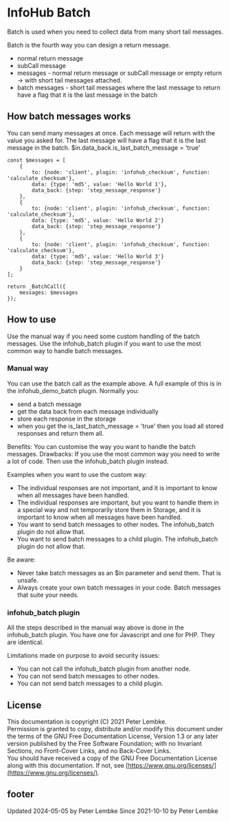 # InfoHub Batch

Batch is used when you need to collect data from many short tail messages.

Batch is the fourth way you can design a return message.

* normal return message
* subCall message
* messages - normal return message or subCall message or empty return -> with short tail messages attached.
* batch messages - short tail messages where the last message to return have a flag that it is the last message in the batch 

## How batch messages works

You can send many messages at once. Each message will return with the value you asked for.
The last message will have a flag that it is the last message in the batch. $in.data_back.is_last_batch_message = 'true' 

```
const $messages = [
    {
        to: {node: 'client', plugin: 'infohub_checksum', function: 'calculate_checksum'},
        data: {type: 'md5', value: 'Hello World 1'},
        data_back: {step: 'step_message_response'}
    },
    {
        to: {node: 'client', plugin: 'infohub_checksum', function: 'calculate_checksum'},
        data: {type: 'md5', value: 'Hello World 2'}
        data_back: {step: 'step_message_response'}
    },
    {
        to: {node: 'client', plugin: 'infohub_checksum', function: 'calculate_checksum'},
        data: {type: 'md5', value: 'Hello World 3'}
        data_back: {step: 'step_message_response'}
    }
];

return _BatchCall({
    messages: $messages
});
```

## How to use

Use the manual way if you need some custom handling of the batch messages.
Use the infohub_batch plugin if you want to use the most common way to handle batch messages.

### Manual way

You can use the batch call as the example above. A full example of this is in the infohub_demo_batch plugin.
Normally you:
* send a batch message
* get the data back from each message individually
* store each response in the storage
* when you get the is_last_batch_message = 'true' then you load all stored responses and return them all.

Benefits: You can customise the way you want to handle the batch messages.
Drawbacks: If you use the most common way you need to write a lot of code. Then use the infohub_batch plugin instead.

Examples when you want to use the custom way:

* The individual responses are not important, and it is important to know when all messages have been handled.
* The individual responses are important, but you want to handle them in a special way and not temporarily store them in Storage, and it is important to know when all messages have been handled.
* You want to send batch messages to other nodes. The infohub_batch plugin do not allow that.
* You want to send batch messages to a child plugin. The infohub_batch plugin do not allow that.

Be aware: 
* Never take batch messages as an $in parameter and send them. That is unsafe. 
* Always create your own batch messages in your code. Batch messages that suite your needs.

### infohub_batch plugin

All the steps described in the manual way above is done in the infohub_batch plugin.
You have one for Javascript and one for PHP. They are identical.

Limitations made on purpose to avoid security issues:
* You can not call the infohub_batch plugin from another node.
* You can not send batch messages to other nodes.
* You can not send batch messages to a child plugin.

## License

This documentation is copyright (C) 2021 Peter Lembke.  
Permission is granted to copy, distribute and/or modify this document under the terms of the GNU Free Documentation
License, Version 1.3 or any later version published by the Free Software Foundation; with no Invariant Sections, no
Front-Cover Links, and no Back-Cover Links.  
You should have received a copy of the GNU Free Documentation License along with this documentation. If not,
see [https://www.gnu.org/licenses/](https://www.gnu.org/licenses/).

## footer

Updated 2024-05-05 by Peter Lembke 
Since 2021-10-10 by Peter Lembke  

